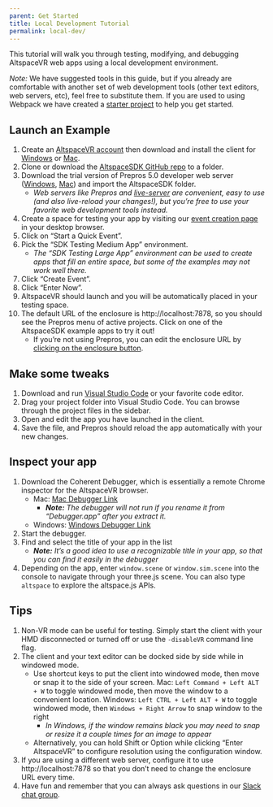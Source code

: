 ```yaml
---
parent: Get Started
title: Local Development Tutorial
permalink: local-dev/
---
```


This tutorial will walk you through testing, modifying, and debugging AltspaceVR web apps using a local development
environment.

*Note:* We have suggested tools in this guide, but if you already are comfortable with another set of web development
tools (other text editors, web servers, etc), feel free to substitute them. If you are used to using Webpack we have
created a [starter project](https://github.com/AltspaceVR/altspace-webpack-starter) to help you get started.

## Launch an Example

1. Create an [AltspaceVR account](https://account.altvr.com/users/sign_up) then download and install the client for
    [Windows](https://account.altvr.com/downloads) or [Mac](https://account.altvr.com/downloads/mac).
2. Clone or download the [AltspaceSDK GitHub repo](https://github.com/AltspaceVR/AltspaceSDK) to a folder.
3. Download the trial version of Prepros 5.0 developer web server
    ([Windows](http://prepros.io.s3.amazonaws.com/installers/Prepros-Windows-5.10.2.exe),
    [Mac](http://prepros.io.s3.amazonaws.com/installers/Prepros-Mac-5.10.2.zip)) and import the AltspaceSDK folder.
    * _Web servers like Prepros and [live-server](http://tapiov.net/live-server/) are convenient, easy to use
        (and also live-reload your changes!), but you’re free to use your favorite web development tools instead._
4. Create a space for testing your app by visiting our
    [event creation page](https://account.altvr.com/users/my/events) in your desktop browser.
5. Click on “Start a Quick Event”.
6. Pick the “SDK Testing Medium App” environment.
    * _The “SDK Testing Large App” environment can be used to create apps that fill an entire space, but some of the
        examples may not work well there._
7. Click “Create Event”.
8. Click “Enter Now”.
9. AltspaceVR should launch and you will be automatically placed in your testing space.
10. The default URL of the enclosure is http://localhost:7878, so you should see the Prepros menu of active projects.
    Click on one of the AltspaceSDK example apps to try it out!
    * If you’re not using Prepros, you can edit the enclosure URL by
        [clicking on the enclosure button](https://asvrportalp.wpengine.com/wp-content/uploads/2014/07/2016-02-27-14_51_30-AltspaceVR.png).

## Make some tweaks

1. Download and run [Visual Studio Code](https://code.visualstudio.com/) or your favorite code editor.
2. Drag your project folder into Visual Studio Code. You can browse through the project files in the sidebar.
3. Open and edit the app you have launched in the client.
4. Save the file, and Prepros should reload the app automatically with your new changes.

## Inspect your app

1. Download the Coherent Debugger, which is essentially a remote Chrome inspector for the AltspaceVR browser.
    * Mac: [Mac Debugger Link](https://sdk.altvr.com/debugger/DebuggerMacOSX.zip)
        * _**Note:** The debugger will not run if you rename it from “Debugger.app” after you extract it._
    * Windows: [Windows Debugger Link](https://sdk.altvr.com/debugger/DebuggerWindows.zip)
2. Start the debugger.
3. Find and select the title of your app in the list
    * _**Note:** It’s a good idea to use a recognizable title in your app, so that you can find it easily in the debugger_
4. Depending on the app, enter `window.scene` or `window.sim.scene` into the console to navigate through your three.js
    scene. You can also type `altspace` to explore the altspace.js APIs.

## Tips

1. Non-VR mode can be useful for testing. Simply start the client with your HMD disconnected or turned off or use the
    `-disableVR` command line flag.
2. The client and your text editor can be docked side by side while in windowed mode.
    * Use shortcut keys to put the client into windowed mode, then move or snap it to the side of your screen.
        Mac: `Left Command + Left ALT + W` to toggle windowed mode, then move the window to a convenient location.
        Windows: `Left CTRL + Left ALT + W` to toggle windowed mode, then `Windows + Right Arrow` to snap window to the right
        * _In Windows, if the window remains black you may need to snap or resize it a couple times for an image to appear_
    * Alternatively, you can hold Shift or Option while clicking “Enter AltspaceVR” to configure resolution using the
        configuration window.
3. If you are using a different web server, configure it to use http://localhost:7878 so that you don’t need to change
    the enclosure URL every time.
4. Have fun and remember that you can always ask questions in our
    [Slack chat group](/slack).
